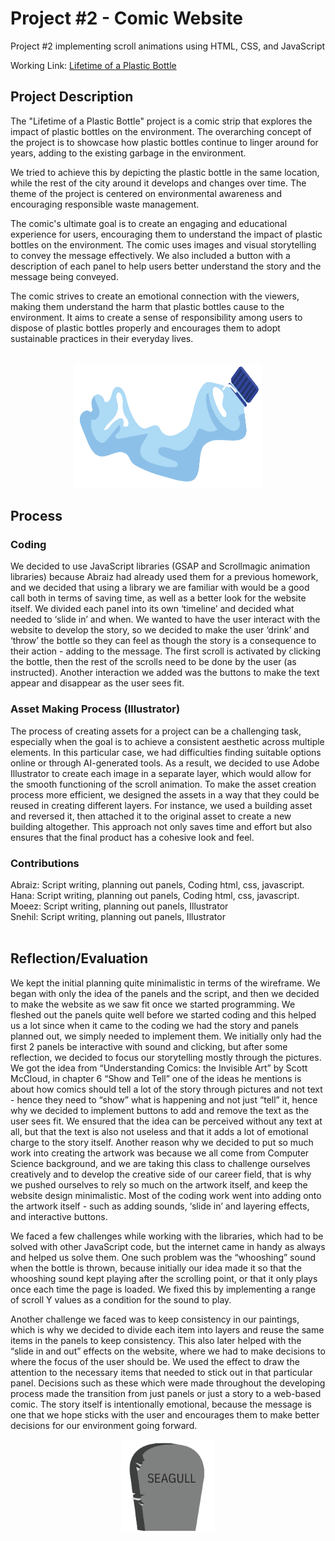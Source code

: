 # Project #2 - Comic Website
Project #2 implementing scroll animations using HTML, CSS, and JavaScript

Working Link: [Lifetime of a Plastic Bottle](https://abraiz01.github.io/CommunicationsLab/comicWebsite/index.html)

## Project Description

The "Lifetime of a Plastic Bottle" project is a comic strip that explores the impact of plastic bottles on the environment. The overarching concept of the project is to showcase how plastic bottles continue to linger around for years, adding to the existing garbage in the environment.

We tried to achieve this by depicting the plastic bottle in the same location, while the rest of the city around it develops and changes over time. The theme of the project is centered on environmental awareness and encouraging responsible waste management.

The comic's ultimate goal is to create an engaging and educational experience for users, encouraging them to understand the impact of plastic bottles on the environment. The comic uses images and visual storytelling to convey the message effectively. We also included a button with a description of each panel to help users better understand the story and the message being conveyed.

The comic strives to create an emotional connection with the viewers, making them understand the harm that plastic bottles cause to the environment. It aims to create a sense of responsibility among users to dispose of plastic bottles properly and encourages them to adopt sustainable practices in their everyday lives.
<br/><br/>

<p align="center">
  <img 
    width="300"
    height="200"
    src="https://github.com/Abraiz01/Abraiz01.github.io/blob/main/CommunicationsLab/comicWebsite/photos/bottle-laying.png"
  >
</p>

## Process

### Coding 

We decided to use JavaScript libraries (GSAP and Scrollmagic animation libraries)  because Abraiz had already used them for a previous homework, and we decided that using a library we are familiar with would be a good call both in terms of saving time, as well as a better look for the website itself. We divided each panel into its own ‘timeline’ and decided what needed to ‘slide in’ and when. We wanted to have the user interact with the website to develop the story, so we decided to make the user ‘drink’ and ‘throw’ the bottle so they can feel as though the story is a consequence to their action - adding to the message. The first scroll is activated by clicking the bottle, then the rest of the scrolls need to be done by the user (as instructed). Another interaction we added was the buttons to make the text appear and disappear as the user sees fit.

### Asset Making Process (Illustrator)

The process of creating assets for a project can be a challenging task, especially when the goal is to achieve a consistent aesthetic across multiple elements. In this particular case, we had difficulties finding suitable options online or through AI-generated tools. As a result, we decided to use Adobe Illustrator to create each image in a separate layer, which would allow for the smooth functioning of the scroll animation.
To make the asset creation process more efficient, we designed the assets in a way that they could be reused in creating different layers. For instance, we used a building asset and reversed it, then attached it to the original asset to create a new building altogether. This approach not only saves time and effort but also ensures that the final product has a cohesive look and feel.

### Contributions

Abraiz: Script writing, planning out panels, Coding html, css, javascript.<br/>
Hana: Script writing, planning out panels, Coding html, css, javascript.<br/>
Moeez: Script writing, planning out panels, Illustrator<br/>
Snehil: Script writing, planning out panels, Illustrator <br/><br/>

## Reflection/Evaluation

We kept the initial planning quite minimalistic in terms of the wireframe. We began with only the idea of the panels and the script, and then we decided to make the website as we saw fit once we started programming. We fleshed out the panels quite well before we started coding and this helped us a lot since when it came to the coding we had the story and panels planned out, we simply needed to implement them. We initially only had the first 2 panels be interactive with sound and clicking, but after some reflection, we decided to focus our storytelling mostly through the pictures. We got the idea from “Understanding Comics: the Invisible Art” by Scott McCloud, in chapter 6 “Show and Tell” one of the ideas he mentions is about how comics should tell a lot of the story through pictures and not text - hence they need to “show” what is happening and not just “tell” it, hence why we decided to implement buttons to add and remove the text as the user sees fit. We ensured that the idea can be perceived without any text at all, but that the text is also not useless and that it adds a lot of emotional charge to the story itself. Another reason why we decided to put so much work into creating the artwork was because we all come from Computer Science background, and we are taking this class to challenge ourselves creatively and to develop the creative side of our career field, that is why we pushed ourselves to rely so much on the artwork itself, and keep the website design minimalistic. Most of the coding work went into adding onto the artwork itself - such as adding sounds, ‘slide in’ and layering effects, and interactive buttons.

We faced a few challenges while working with the libraries, which had to be solved with other JavaScript code, but the internet came in handy as always and helped us solve them. One such problem was the “whooshing” sound when the bottle is thrown, because initially our idea made it so that the whooshing sound kept playing after the scrolling point, or that it only plays once each time the page is loaded. We fixed this by implementing a range of scroll Y values as a condition for the sound to play.

Another challenge we faced was to keep consistency in our paintings, which is why we decided to divide each item into layers and reuse the same items in the panels to keep consistency. This also later helped with the “slide in and out” effects on the website, where we had to make decisions to where the focus of the user should be. We used the effect to draw the attention to the necessary items that needed to stick out in that particular panel.
Decisions such as these which were made throughout the developing process made the transition from just panels or just a story to a web-based comic. The story itself is intentionally emotional, because the message is one that we hope sticks with the user and encourages them to make better decisions for our environment going forward. 

<p align="center">
  <img 
    width="150"
    height="150"
    src="https://github.com/Abraiz01/Abraiz01.github.io/blob/main/CommunicationsLab/comicWebsite/photos/grave.png"
  >
</p>

